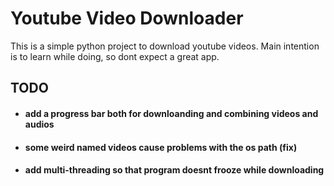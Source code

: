 
# Youtube Video Downloader

This is a simple python project to download youtube videos. Main intention is to learn while doing, so dont expect a great app.


## TODO

- #### add a progress bar both for downloanding and combining videos and audios

- #### some weird named videos cause problems with the os path (fix)

- #### add multi-threading so that program doesnt frooze while downloading